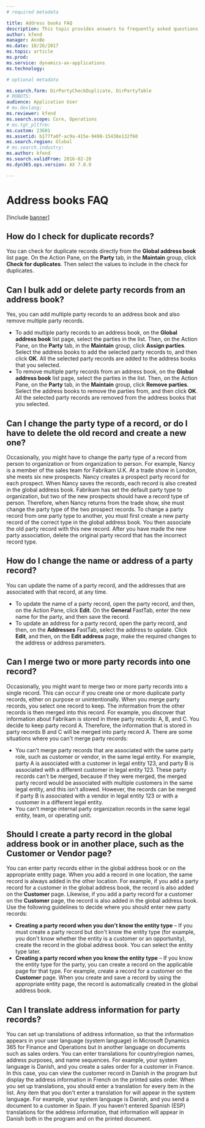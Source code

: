 ```yaml
---
# required metadata

title: Address books FAQ
description: This topic provides answers to frequently asked questions related to address books in Microsoft Dynamics 365 for Finance and Operations. 
author: kfend
manager: AnnBe
ms.date: 10/26/2017
ms.topic: article
ms.prod: 
ms.service: dynamics-ax-applications
ms.technology: 

# optional metadata

ms.search.form: DirPartyCheckDuplicate, DirPartyTable
# ROBOTS: 
audience: Application User
# ms.devlang: 
ms.reviewer: kfend
ms.search.scope: Core, Operations
# ms.tgt_pltfrm: 
ms.custom: 23601
ms.assetid: b177fa0f-ac9a-415e-9498-15438e132f60
ms.search.region: Global
# ms.search.industry: 
ms.author: kfend
ms.search.validFrom: 2016-02-28
ms.dyn365.ops.version: AX 7.0.0

---
```


# Address books FAQ

[!include [banner](../includes/banner.md)]

How do I check for duplicate records?
-------------------------------------

You can check for duplicate records directly from the **Global address book** list page. On the Action Pane, on the **Party** tab, in the **Maintain** group, click **Check for duplicates**. Then select the values to include in the check for duplicates.

## Can I bulk add or delete party records from an address book?
Yes, you can add multiple party records to an address book and also remove multiple party records.

-   To add multiple party records to an address book, on the **Global address book** list page, select the parties in the list. Then, on the Action Pane, on the **Party** tab, in the **Maintain** group, click **Assign parties**. Select the address books to add the selected party records to, and then click **OK**. All the selected party records are added to the address books that you selected.
-   To remove multiple party records from an address book, on the **Global address book** list page, select the parties in the list. Then, on the Action Pane, on the **Party** tab, in the **Maintain** group, click **Remove parties**. Select the address books to remove the parties from, and then click **OK**. All the selected party records are removed from the address books that you selected.

## Can I change the party type of a record, or do I have to delete the old record and create a new one?
Occasionally, you might have to change the party type of a record from person to organization or from organization to person. For example, Nancy is a member of the sales team for Fabrikam U.K. At a trade show in London, she meets six new prospects. Nancy creates a prospect party record for each prospect. When Nancy saves the records, each record is also created in the global address book. Fabrikam has set the default party type to organization, but two of the new prospects should have a record type of person. Therefore, when Nancy returns from the trade show, she must change the party type of the two prospect records. To change a party record from one party type to another, you must first create a new party record of the correct type in the global address book. You then associate the old party record with this new record. After you have made the new party association, delete the original party record that has the incorrect record type.

## How do I change the name or address of a party record?
You can update the name of a party record, and the addresses that are associated with that record, at any time.

-   To update the name of a party record, open the party record, and then, on the Action Pane, click **Edit**. On the **General** FastTab, enter the new name for the party, and then save the record.
-   To update an address for a party record, open the party record, and then, on the **Addresses** FastTab, select the address to update. Click **Edit**, and then, on the **Edit address** page, make the required changes to the address or address parameters.

## Can I merge two or more party records into one record?
Occasionally, you might want to merge two or more party records into a single record. This can occur if you create one or more duplicate party records, either on purpose or unintentionally. When you merge party records, you select one record to keep. The information from the other records is then merged into this record. For example, you discover that information about Fabrikam is stored in three party records: A, B, and C. You decide to keep party record A. Therefore, the information that is stored in party records B and C will be merged into party record A. There are some situations where you can't merge party records:

-   You can’t merge party records that are associated with the same party role, such as customer or vendor, in the same legal entity. For example, party A is associated with a customer in legal entity 123, and party B is associated with a different customer in legal entity 123. These party records can’t be merged, because if they were merged, the merged party record would be associated with multiple customers in the same legal entity, and this isn't allowed. However, the records can be merged if party B is associated with a vendor in legal entity 123 or with a customer in a different legal entity.
-   You can’t merge internal party organization records in the same legal entity, team, or operating unit.

## Should I create a party record in the global address book or in another place, such as the Customer or Vendor page?
You can enter party records either in the global address book or on the appropriate entity page. When you add a record in one location, the same record is always added in the other location. For example, if you add a party record for a customer in the global address book, the record is also added on the **Customer** page. Likewise, if you add a party record for a customer on the **Customer** page, the record is also added in the global address book. Use the following guidelines to decide where you should enter new party records:

-   **Creating a party record when you don't know the entity type** – If you must create a party record but don't know the entity type (for example, you don't know whether the entity is a customer or an opportunity), create the record in the global address book. You can select the entity type later.
-   **Creating a party record when you know the entity type** – If you know the entity type for the party, you can create a record on the applicable page for that type. For example, create a record for a customer on the **Customer** page. When you create and save a record by using the appropriate entity page, the record is automatically created in the global address book.

## Can I translate address information for party records?
You can set up translations of address information, so that the information appears in your user language (system language) in Microsoft Dynamics 365 for Finance and Operations but in another language on documents such as sales orders. You can enter translations for country/region names, address purposes, and name sequences. For example, your system language is Danish, and you create a sales order for a customer in France. In this case, you can view the customer record in Danish in the program but display the address information in French on the printed sales order. When you set up translations, you should enter a translation for every item in the list. Any item that you don't enter a translation for will appear in the system language. For example, your system language is Danish, and you send a document to a customer in Spain. If you haven't entered Spanish (ESP) translations for the address information, that information will appear in Danish both in the program and on the printed document.



